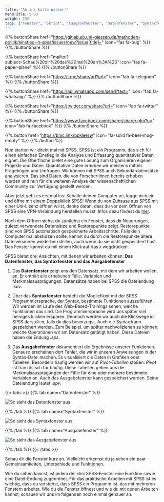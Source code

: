 ```yaml
---
title: "Ab ins kalte Wasser!"
menuTitle: SPSS
weight: 102
tags: ["Fenster", "Skript", "Ausgabefenster", "Datenfenster", "Syntaxfenster"]  # Tags hiereinsetzen; Kurzwort, was auf der Seite passsiert
---
```


{{% buttonShare href="https://gitlab.ub.uni-giessen.de/methoden-politik/einstieg-in-spss/issues/new?issue[title]=" icon="fas fa-bug" %}} {{% /buttonShare %}} 

{{% buttonShare href="mailto:?subject=Schau%20dir%20das%20mal%20an%3A%20" icon="fas fa-paper-plane" %}} {{% /buttonShare %}}

{{% buttonShare href="https://t.me/share/url?url=" icon="fab fa-telegram" %}} {{% /buttonShare %}}

{{% buttonShare href="https://api.whatsapp.com/send?text=" icon="fab fa-whatsapp" %}} {{% /buttonShare %}}

{{% buttonShare href="https://twitter.com/share?url=" icon="fab fa-twitter" %}} {{% /buttonShare %}}

{{% buttonShare href="https://www.facebook.com/sharer/sharer.php?u=" icon="fab fa-facebook" %}} {{% /buttonShare %}}

{{% button href="https://bmc.link/bpkleerw" icon="fa-solid fa-beer-mug-empty" %}} {{% /button %}}

Nun starten wir direkt mal mit SPSS. SPSS ist ein Programm, das sich für einen einfachen Einstieg in die Analyse und Erfassung quantitativer Daten eignet. Die Oberfläche bietet eine gute Lösung zum Organisieren eigener Projekte und Daten. Quantitative Daten erheben wir meistens mittels Fragebögen und Umfragen. Wir können mit SPSS auch Sekundärdatensätze analysieren. Das sind Daten, die von Forscher:innen bereits erhoben wurden und nun für die weiteren Analyse der wissenschaftlichen Community zur Verfügung gestellt werden. 

Aber jetzt geht es erstmal los: Schalte deinen Computer an, logge dich ein und öffne mit einem Doppelklick SPSS! Wenn du von Zuhause aus SPSS mit einer Uni-Lizenz öffnen willst, denke daran, dass du vor dem Öffnen von SPSS eine VPN-Verbindung herstellen musst. Infos dazu findest du [hier](https://www.uni-giessen.de/de/fbz/svc/hrz/svc/netz/campus/vpn).

Nach dem Öffnen siehst du zunächst ein Fenster, dass dir Neuerungen, zuletzt verwendete Datensätze und Restorepunkte zeigt. Restorepunkte sind von SPSS automatisch gespeicherte Arbeitsschritte. Falls dein Computer mal abstürzen sollte, kannst du durch die Restorepunkte ältere Dateiversionen wiederherrstellen, auch wenn du sie nicht gespeichert hast. Das Fenster kannst du mit einem Klick auf das `X` wegdrücken. 

SPSS bietet drei Ansichten, mit denen wir arbeiten können: **Das Datenfenster, das Syntaxfenster und das Ausgabefenster**

1. Das **Datenfenster** zeigt uns den Datensatz, mit dem wir arbeiten wollen, an. Er enthält alle erhobenen Fälle, Variablen und Merkmalsausprägungen. Datensätze haben bei SPSS die Dateiendung *.sav*.

1. Über das **Syntaxfenster** besteht die Möglichkeit mit der SPSS Programmiersprache, der Syntax, bestimmte Funktionen auszuführen. Wir werden im Laufe des Web-Based-Trainings sehen, welche Funktionen das sind. Die Programmiersprache wird uns später viel nerviges klicken ersparen. Dennoch werden wir auch die Klickwege in SPSS darstellen, falls du dies bevorzugst. Auch die Syntax kann gespeichert werden. Zum Beispiel, um später nachvollziehen zu können, welche Operationen wir am Datensatz getätigt haben. Diese Dateien haben die Endung *.sps*.

1. Das **Ausgabefenster** dokumentiert die Ergebnisse unserer Funktionen. Genauso erscheinen dort Fehler, die wir in unseren Anweisungen in der Syntax-Datei machen. Es visualisiert die Daten in Grafiken oder Tabellen. Besonders häufig werden wir auf *Pivot-Tabellen* stoßen. *Pivot* ist französisch für häufig. Diese Tabellen geben uns die Merkmalsausprägungen der Fälle für eine oder mehrere bestimmte Variablen an. Auch das Ausgabefenster kann gespeichert werden. Seine Dateiendung lautet *.spv*.

{{< tabs >}}
{{% tab name="Datenfenster" %}}

![So sieht das Datenfenster aus](../img/Datenfenster.png)

{{% /tab %}}
{{% tab name="Syntaxfenster" %}}

![So sieht das Syntaxfenster aus](../img/Syntaxfenster.png)

{{% /tab %}}
{{% tab name="Ausgabefenster" %}}

![So sieht das Ausgabefenster aus](../img/Ausgabefenster.png)

{{% /tab %}}
{{< /tabs >}}

Schau dir die Fenster kurz an. Vielleicht erkennst du ja schon ein paar Gemeinsamkeiten, Unterschiede und Funktionen.

Wie du sehen kannst, ist jedem der drei SPSS-Fenster eine Funktion sowie eine Datei-Endung zugeordnet. Für das praktische Arbeiten mit SPSS ist es wichtig, dass du verstehst, dass SPSS ein Programm ist, das mit mehreren Fenstern arbeitet. Wie du die Fenster öffnest und wie du mit denen Arbeiten kannst, schauen wir uns im folgenden noch einmal genauer an.



